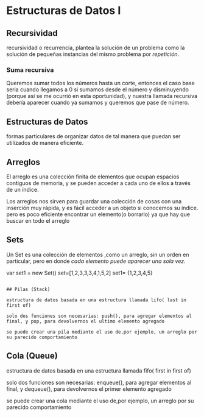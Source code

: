 # Estructuras de Datos I

## Recursividad
  
recursividad o recurrencia, plantea la solución de un problema como la solución de pequeñas instancias del mismo problema por _repetición_.


### Suma recursiva

Queremos sumar todos los números hasta un corte, entonces el caso base seria  cuando llegamos a 0 si sumamos desde el número y disminuyendo (porque así se me ocurrió en esta oportunidad), y nuestra llamada recursiva debería aparecer cuando ya sumamos y queremos que pase de número.


## Estructuras de Datos

formas particulares de  organizar datos de tal manera que puedan ser utilizados de manera eficiente.

## Arreglos

El arreglo  es una colección finita de elementos que ocupan espacios contiguos de memoria, y se pueden acceder a cada uno de ellos a través de un índice.

Los arreglos nos sirven para guardar una colección de cosas con una inserción muy rápida, y es fácil acceder a un objeto si conocemos su índice. pero es poco eficiente encontrar un elemento(o borrarlo) ya que hay que buscar en todo el arreglo

## Sets

Un Set es una colección de elementos ,como un arreglo, sin un orden en particular, pero en donde _cada elemento puede aparecer una sola vez_.

var set1    = new Set()
set=[1,2,3,3,3,4,1,5,2]
set1= {1,2,3,4,5}
```

## Pilas (Stack)

estructura de datos basada en una estructura llamada lifo( last in first of) 

solo dos funciones son necesarias: push(), para agregar elementos al final, y pop, para devolvernos el ultimo elemento agregado

se puede crear una pila mediante el uso de,por ejemplo, un arreglo por su parecido comportamiento
```

## Cola (Queue)

estructura de datos basada en una estructura llamada fifo( first in first of) 

solo dos funciones son necesarias: enqueue(), para agregar elementos al final, y dequeue(), para devolvernos el primer elemento agregado

se puede crear una cola mediante el uso de,por ejemplo, un arreglo por su parecido comportamiento



